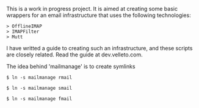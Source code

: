 This is a work in progress project. It is aimed at creating some basic wrappers for an email infrastructure that uses the following technologies:

    > OfflineIMAP
    > IMAPFilter
    > Mutt

I have writted a guide to creating such an infrastructure, and these scripts are closely related. Read the guide at dev.velleto.com.

The idea behind 'mailmanage' is to create symlinks 

`$ ln -s mailmanage rmail`

`$ ln -s mailmanage smail`

`$ ln -s mailmanage fmail`
